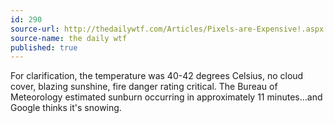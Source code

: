 ```yaml
---
id: 290
source-url: http://thedailywtf.com/Articles/Pixels-are-Expensive!.aspx
source-name: the daily wtf
published: true
---
```


<p>For clarification, the temperature was 40-42 degrees Celsius, no cloud cover, blazing sunshine, fire danger rating critical. The Bureau of Meteorology estimated sunburn occurring in approximately 11 minutes...and Google thinks it's snowing.</p>


